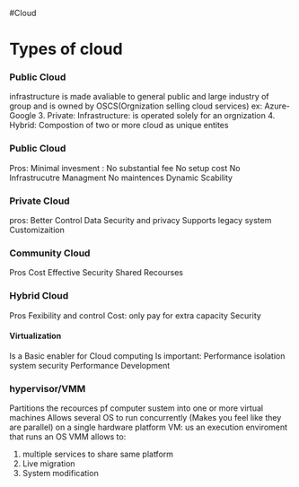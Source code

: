 #Cloud
# Types of cloud
 ### Public Cloud 
 infrastructure is made avaliable to general public and large industry of group and is owned by OSCS(Orgnization selling cloud services) ex: Azure- Google
3. Private: Infrastructure: is operated solely for an orgnization
4. Hybrid: Compostion of two or more cloud as unique entites

### Public Cloud
Pros: 
Minimal invesment : No substantial fee
No setup cost
No Infrastrucutre Managment
No maintences
Dynamic Scability

### Private Cloud
pros:
Better Control
Data Security and privacy
Supports legacy system
Customizaition
### Community Cloud
Pros
Cost Effective
Security
Shared Recourses

### Hybrid Cloud
Pros 
Fexibility and control
Cost: only pay for extra capacity
Security


#### Virtualization
Is a Basic enabler for Cloud computing 
Is important:
Performance isolation
system security
Performance
Development


### hypervisor/VMM
Partitions the recources pf computer sustem into one or more virtual machines
Allows several OS to run concurrently (Makes you feel like they are parallel) on a single hardware platform
VM: us an execution enviroment that runs an OS
VMM allows to: 
1. multiple services to share same platform
2. Live migration
3. System modification 
